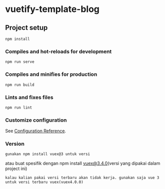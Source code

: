 # vuetify-template-blog

## Project setup

```
npm install
```

### Compiles and hot-reloads for development

```
npm run serve
```

### Compiles and minifies for production

```
npm run build
```

### Lints and fixes files

```
npm run lint
```

### Customize configuration

See [Configuration Reference](https://cli.vuejs.org/config/).

### Version

```
gunakan npm install vuex@3 untuk versi
```

atau buat spesifik dengan npm install vuex@3.4.0(versi yang dipakai dalam project ini)

```
kalau kalian pakai versi terbaru akan tidak kerja. gunakan saja vue 3 untuk versi terbaru vuex(vuex4.0.0)
```
